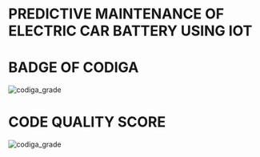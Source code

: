 # PREDICTIVE MAINTENANCE OF ELECTRIC CAR BATTERY USING IOT
# BADGE OF CODIGA
   ![codiga_grade](https://api.codiga.io/project/31646/status/svg)
# CODE QUALITY SCORE  
   ![codiga_grade](https://api.codiga.io/project/31646/score/svg)
          
   
      
